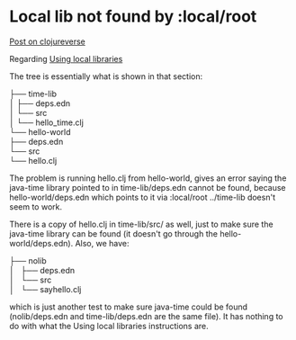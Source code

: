 # Local lib not found by :local/root
[Post on clojureverse](https://clojureverse.org/t/local-lib-not-found-by-local-root/10174/1)

Regarding [Using local libraries](https://clojure.org/guides/deps_and_cli)

The tree is essentially what is shown in that section:

├── time-lib  
│   ├── deps.edn  
│   └── src  
│       └── hello_time.clj  
└── hello-world  
    ├── deps.edn  
    └── src  
        └── hello.clj  
        
The problem is running hello.clj from hello-world, gives an error saying the java-time library pointed to in time-lib/deps.edn cannot be found, because hello-world/deps.edn which points to it via :local/root ../time-lib doesn't seem to work.

There is a copy of hello.clj in time-lib/src/ as well, just to make sure the java-time library can be found (it doesn't go through the hello-world/deps.edn). Also, we have:

├── nolib  
│   ├── deps.edn  
│   └── src  
│       └── sayhello.clj  

which is just another test to make sure java-time could be found (nolib/deps.edn and time-lib/deps.edn are the same file). It has nothing to do with what the Using local libraries instructions are.
